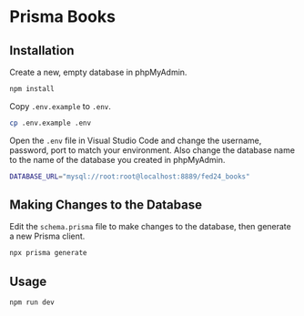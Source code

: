 # Prisma Books

## Installation

Create a new, empty database in phpMyAdmin.

```bash
npm install
```

Copy `.env.example` to `.env`.

```bash
cp .env.example .env
```

Open the `.env` file in Visual Studio Code and change the username, password,
port to match your environment. Also change the database name to the name of
the database you created in phpMyAdmin.

```bash
DATABASE_URL="mysql://root:root@localhost:8889/fed24_books"
```

## Making Changes to the Database

Edit the `schema.prisma` file to make changes to the database, then generate
a new Prisma client.

```bash
npx prisma generate
```

## Usage

```bash
npm run dev
```
